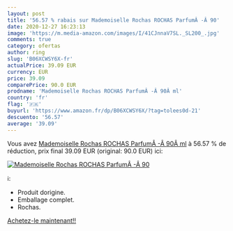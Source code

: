 ```yaml
---
layout: post
title: '56.57 % rabais sur Mademoiselle Rochas ROCHAS ParfumÂ -Â 90'
date: 2020-12-27 16:23:13
image: 'https://m.media-amazon.com/images/I/41CJnnaV7SL._SL200_.jpg'
comments: true
category: ofertas
author: ring
slug: 'B06XCWSY6X-fr'
actualPrice: 39.09 EUR
currency: EUR
price: 39.09
comparePrice: 90.0 EUR
prodname: 'Mademoiselle Rochas ROCHAS ParfumÂ -Â 90Â ml'
country: 'fr'
flag: '🇫🇷'
buyurl: 'https://www.amazon.fr/dp/B06XCWSY6X/?tag=tolees0d-21'
descuento: '56.57'
average: '39.09'
---
```


Vous avez [Mademoiselle Rochas ROCHAS ParfumÂ -Â 90Â ml](https://www.amazon.fr/dp/B06XCWSY6X/?tag=tolees0d-21)  à  56.57 % de réduction, prix final  39.09 EUR (original: 90.0 EUR) ici:

[![Mademoiselle Rochas ROCHAS ParfumÂ -Â 90](https://m.media-amazon.com/images/I/41CJnnaV7SL._SL200_.jpg)](https://www.amazon.fr/dp/B06XCWSY6X/?tag=tolees0d-21)

ℹ️:

- Produit dorigine.
- Emballage complet.
- Rochas.

[Achetez-le maintenant!!](https://www.amazon.fr/dp/B06XCWSY6X/?tag=tolees0d-21)
